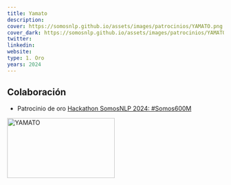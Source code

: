```yaml
---
title: Yamato
description:
cover: https://somosnlp.github.io/assets/images/patrocinios/YAMATO.png
cover_dark: https://somosnlp.github.io/assets/images/patrocinios/YAMATO_dark.png
twitter: 
linkedin:
website: 
type: 1. Oro
years: 2024
---
```


## Colaboración

- Patrocinio de oro [Hackathon SomosNLP 2024: #Somos600M](https://somosnlp.org/blog/hackathon-2024)

<div class="flex justify-center">
    <img alt="YAMATO" width="250" height="140" 
    src="https://somosnlp.github.io/assets/images/patrocinios/YAMATO.png" />
</div>

<!-- TODO -->
